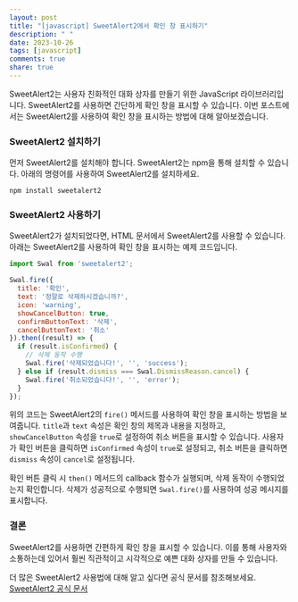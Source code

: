 ```yaml
---
layout: post
title: "[javascript] SweetAlert2에서 확인 창 표시하기"
description: " "
date: 2023-10-26
tags: [javascript]
comments: true
share: true
---
```


SweetAlert2는 사용자 친화적인 대화 상자를 만들기 위한 JavaScript 라이브러리입니다. SweetAlert2를 사용하면 간단하게 확인 창을 표시할 수 있습니다. 이번 포스트에서는 SweetAlert2를 사용하여 확인 창을 표시하는 방법에 대해 알아보겠습니다.

### SweetAlert2 설치하기

먼저 SweetAlert2를 설치해야 합니다. SweetAlert2는 npm을 통해 설치할 수 있습니다. 아래의 명령어를 사용하여 SweetAlert2를 설치하세요.

```shell
npm install sweetalert2
```

### SweetAlert2 사용하기

SweetAlert2가 설치되었다면, HTML 문서에서 SweetAlert2를 사용할 수 있습니다. 아래는 SweetAlert2를 사용하여 확인 창을 표시하는 예제 코드입니다.

```javascript
import Swal from 'sweetalert2';

Swal.fire({
  title: '확인',
  text: '정말로 삭제하시겠습니까?',
  icon: 'warning',
  showCancelButton: true,
  confirmButtonText: '삭제',
  cancelButtonText: '취소'
}).then((result) => {
  if (result.isConfirmed) {
    // 삭제 동작 수행
    Swal.fire('삭제되었습니다!', '', 'success');
  } else if (result.dismiss === Swal.DismissReason.cancel) {
    Swal.fire('취소되었습니다!', '', 'error');
  }
});
```

위의 코드는 SweetAlert2의 `fire()` 메서드를 사용하여 확인 창을 표시하는 방법을 보여줍니다. `title`과 `text` 속성은 확인 창의 제목과 내용을 지정하고, `showCancelButton` 속성을 `true`로 설정하여 취소 버튼을 표시할 수 있습니다. 사용자가 확인 버튼을 클릭하면 `isConfirmed` 속성이 `true`로 설정되고, 취소 버튼을 클릭하면 `dismiss` 속성이 `cancel`로 설정됩니다.

확인 버튼 클릭 시 `then()` 메서드의 callback 함수가 실행되며, 삭제 동작이 수행되었는지 확인합니다. 삭제가 성공적으로 수행되면 `Swal.fire()`를 사용하여 성공 메시지를 표시합니다.

### 결론

SweetAlert2를 사용하면 간편하게 확인 창을 표시할 수 있습니다. 이를 통해 사용자와 소통하는데 있어서 훨씬 직관적이고 시각적으로 예쁜 대화 상자를 만들 수 있습니다.

더 많은 SweetAlert2 사용법에 대해 알고 싶다면 공식 문서를 참조해보세요. [SweetAlert2 공식 문서](https://sweetalert2.github.io/)